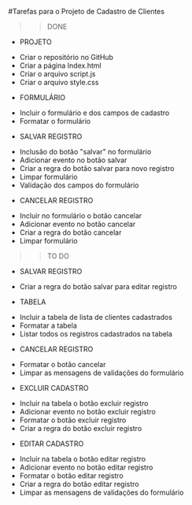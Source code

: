 #Tarefas para o Projeto de Cadastro de Clientes

>>>>>>>>>>>>>>>>>>>>>>>>>>>>>>>>>>>>>>>>>>>>>>>>>>>>>>>>>>>>>>
>>DONE
>>>>>>>>>>>>>>>>>>>>>>>>>>>>>>>>>>>>>>>>>>>>>>>>>>>>>>>>>>>>>>

* PROJETO
- Criar o repositório no GitHub
- Criar a página Index.html
- Criar o arquivo script.js
- Criar o arquivo style.css

* FORMULÁRIO
- Incluir o formulário e dos campos de cadastro
- Formatar o formulário

* SALVAR REGISTRO
- Inclusão do botão "salvar" no formulário
- Adicionar evento no botão salvar
- Criar a regra do botão salvar para novo registro
- Limpar formulário
- Validação dos campos do formulário 

* CANCELAR REGISTRO
- Incluir no formulário o botão cancelar
- Adicionar evento no botão cancelar
- Criar a regra do botão cancelar
- Limpar formulário

>>>>>>>>>>>>>>>>>>>>>>>>>>>>>>>>>>>>>>>>>>>>>>>>>>>>>>>>>>>>>>
>>TO DO
>>>>>>>>>>>>>>>>>>>>>>>>>>>>>>>>>>>>>>>>>>>>>>>>>>>>>>>>>>>>>>

* SALVAR REGISTRO
- Criar a regra do botão salvar para editar registro

* TABELA
- Incluir a tabela de lista de clientes cadastrados
- Formatar a tabela
- Listar todos os registros cadastrados na tabela

* CANCELAR REGISTRO
- Formatar o botão cancelar
- Limpar as mensagens de validações do formulário

* EXCLUIR CADASTRO
- Incluir na tabela o botão excluir registro
- Adicionar evento no botão excluir registro
- Formatar o botão excluir registro
- Criar a regra do botão excluir registro

* EDITAR CADASTRO
- Incluir na tabela o botão editar registro
- Adicionar evento no botão editar registro
- Formatar o botão editar registro
- Criar a regra do botão editar registro
- Limpar as mensagens de validações do formulário